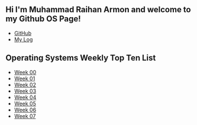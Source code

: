 ## Hi I'm Muhammad Raihan Armon and welcome to my Github OS Page!
- [GitHub](https://github.com/cbkadal/os202/)<br>
- [My Log](TXT/mylog.txt)<br>

## Operating Systems Weekly Top Ten List 
* [Week 00](W00/) 
* [Week 01](W01/) 
* [Week 02](W02/) 
* [Week 03](W03/) 
* [Week 04](W04/) 
* [Week 05](W05/) 
* [Week 06](W06/) 
* [Week 07](W07/) 
